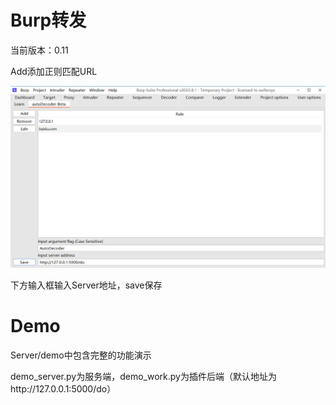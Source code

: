 # Burp转发

当前版本：0.11

Add添加正则匹配URL

![main](https://raw.githubusercontent.com/A5245/autoDecoder/master/pic/main.png)

下方输入框输入Server地址，save保存

# Demo

Server/demo中包含完整的功能演示

demo_server.py为服务端，demo_work.py为插件后端（默认地址为http://127.0.0.1:5000/do）

